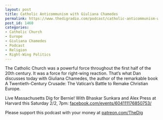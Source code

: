 ```yaml
---
layout: post
title: Catholic Anticommunism with Giuliana Chamedes
permalink: https://www.thedigradio.com/podcast/catholic-anticommunism-with-giuliana-chamedes/index.html
post_id: 1460
categories: 
- Catholic Church
- Europe
- Giuliana Chamedes
- Podcast
- Religion
- Right-Wing Politics
---
```


The Catholic Church was a powerful force throughout the first half of the 20th century. It was a force for right-wing reaction. That’s what Dan discusses today with Giuliana Chamedes, the author of the remarkable book 
A Twentieth-Century Crusade: The Vatican’s Battle to Remake Christian Europe. 

Live Massachusetts Dig for Bernie! With Bhaskar Sunkara and Alex Press at Harvard this Saturday 2/2, 7pm: 
[facebook.com/events/604111176850753/](http://facebook.com/events/604111176850753/)

Please support this podcast with your money at 
[patreon.com/TheDig](http://patreon.com/TheDig)